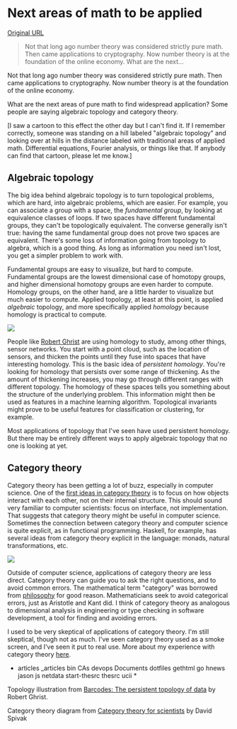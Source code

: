 # Next areas of math to be applied

[Original URL](http://www.johndcook.com/blog/2016/01/27/next-areas-of-math-to-be-applied/)

> Not that long ago number theory was considered strictly pure math. Then came applications to cryptography. Now number theory is at the foundation of the online economy. What are the next...

Not that long ago number theory was considered strictly pure math. Then came applications to cryptography. Now number theory is at the foundation of the online economy.

What are the next areas of pure math to find widespread application? Some people are saying algebraic topology and category theory.

[I saw a cartoon to this effect the other day but I can't find it. If I remember correctly, someone was standing on a hill labeled "algebraic topology" and looking over at hills in the distance labeled with traditional areas of applied math. Differential equations, Fourier analysis, or things like that. If anybody can find that cartoon, please let me know.]

## Algebraic topology

The big idea behind algebraic topology is to turn topological problems, which are hard, into algebraic problems, which are easier. For example, you can associate a group with a space, the _fundamental group_, by looking at equivalence classes of loops. If two spaces have different fundamental groups, they can't be topologically equivalent. The converse generally isn't true: having the same fundamental group does not prove two spaces are equivalent. There's some loss of information going from topology to algebra, which is a good thing. As long as information you need isn't lost, you get a simpler problem to work with.

Fundamental groups are easy to visualize, but hard to compute. Fundamental groups are the lowest dimensional case of homotopy groups, and higher dimensional homotopy groups are even harder to compute. Homology groups, on the other hand, are a little harder to visualize but much easier to compute. Applied topology, at least at this point, is applied _algebraic_ topology, and more specifically applied _homology_ because homology is practical to compute.

![](http://www.johndcook.com/persistent_homology.png)

People like [Robert Ghrist](http://www.johndcook.com/blog/2010/09/13/applied-topology-and-dante-an-interview-with-robert-ghrist/) are using homology to study, among other things, sensor networks. You start with a point cloud, such as the location of sensors, and thicken the points until they fuse into spaces that have interesting homology. This is the basic idea of _persistent homology_. You're looking for homology that persists over some range of thickening. As the amount of thickening increases, you may go through different ranges with different topology. The homology of these spaces tells you something about the structure of the underlying problem. This information might then be used as features in a machine learning algorithm. Topological invariants might prove to be useful features for classification or clustering, for example.

Most applications of topology that I've seen have used persistent homology. But there may be entirely different ways to apply algebraic topology that no one is looking at yet.

## Category theory

Category theory has been getting a lot of buzz, especially in computer science. One of the [first ideas in category theory](http://www.johndcook.com/blog/2013/06/06/seven-dogmas-of-category-theory/) is to focus on how objects interact with each other, not on their internal structure. This should sound very familiar to computer scientists: focus on interface, not implementation. That suggests that category theory might be useful in computer science. Sometimes the connection between category theory and computer science is quite explicit, as in functional programming. Haskell, for example, has several ideas from category theory explicit in the language: monads, natural transformations, etc.

![](http://www.johndcook.com/spivak.png)

Outside of computer science, applications of category theory are less direct. Category theory can guide you to ask the right questions, and to avoid common errors. The mathematical term "category" was borrowed from [philosophy](http://www.johndcook.com/blog/2014/07/31/category-theory-terms/) for good reason. Mathematicians seek to avoid categorical errors, just as Aristotle and Kant did. I think of category theory as analogous to dimensional analysis in engineering or type checking in software development, a tool for finding and avoiding errors.

I used to be very skeptical of applications of category theory. I'm still skeptical, though not as much. I've seen category theory used as a smoke screen, and I've seen it put to real use. More about my experience with category theory [here](http://www.johndcook.com/blog/applied-category-theory/).

* articles _articles bin CAs devops Documents dotfiles gethtml go hnews jason js netdata start-thesrc thesrc ucii *

Topology illustration from [Barcodes: The persistent topology of data](https://www.math.upenn.edu/~ghrist/preprints/barcodes.pdf) by Robert Ghrist.

Category theory diagram from [Category theory for scientists](http://arxiv.org/abs/1302.6946) by David Spivak
